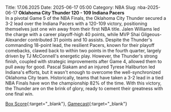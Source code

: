Title: 17.06.2025
Date: 2025-06-17 05:00
Category: NBA 
Slug: nba-2025-06-17 
**Oklahoma City Thunder 120 - 109 Indiana Pacers**  
In a pivotal Game 5 of the NBA Finals, the Oklahoma City Thunder secured a 3-2 lead over the Indiana Pacers with a 120-109 victory, positioning themselves just one win away from their first NBA title. Jalen Williams led the charge with a career playoff-high 40 points, while MVP Shai Gilgeous-Alexander contributed 31 points and 10 assists. Despite the Thunder's commanding 18-point lead, the resilient Pacers, known for their playoff comebacks, clawed back to within two points in the fourth quarter, largely driven by TJ McConnell's energetic play. However, the Thunder's strong finish, coupled with strategic improvements after Game 4, allowed them to pull away for good. Pascal Siakam and an injured Tyrese Haliburton led Indiana's efforts, but it wasn't enough to overcome the well-synchronized Oklahoma City team. Historically, teams that have taken a 3-2 lead in a tied NBA Finals have won the championship 82% of the time. With this victory, the Thunder are on the brink of glory, ready to cement their greatness with one final win. 

[Box Score](/game/ind-vs-okc-0042400405/box-score){:target="_blank"}, [Gamecast](/game/ind-vs-okc-0042400405){:target="_blank"}<br>

